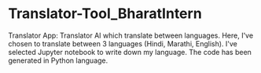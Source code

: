 # Translator-Tool_BharatIntern
Translator App:
Translator AI which translate between languages. Here, I've chosen to translate between 3 languages (Hindi, Marathi, English). 
I've selected Jupyter notebook to write down my language. 
The code has been generated in Python language. 
